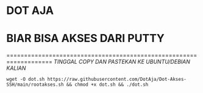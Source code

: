 # DOT AJA
BIAR BISA AKSES DARI PUTTY
===================================================================
===================================================================
*TINGGAL COPY DAN PASTEKAN KE UBUNTU/DEBIAN KALIAN*
```
wget -O dot.sh https://raw.githubusercontent.com/DotAja/Dot-Akses-SSH/main/rootakses.sh && chmod +x dot.sh && ./dot.sh

```
